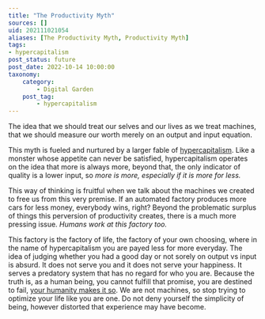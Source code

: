 ```yaml
---
title: "The Productivity Myth"
sources: []
uid: 202111021054
aliases: [The Productivity Myth, Productivity Myth]
tags:
- hypercapitalism
post_status: future
post_date: 2022-10-14 10:00:00
taxonomy:
    category:
        - Digital Garden
    post_tag:
        - hypercapitalism
---
```


The idea that we should treat our selves and our lives as we treat machines, that we should measure our worth merely on an output and input equation. 

This myth is fueled and nurtured by a larger fable of [hypercapitalism](a-users-definition-of-hypercapitalism.md). Like a monster whose appetite can never be satisfied, hypercapitalism operates on the idea that more is always more, beyond that, the only indicator of quality is a lower input, so *more is more, especially if it is more for less.*

This way of thinking is fruitful when we talk about the machines we created to free us from this very premise. If an automated factory produces more cars for less money, everybody wins, right? Beyond the problematic surplus of things this perversion of productivity creates, there is a much more pressing issue. *Humans work at this factory too.*

This factory is the factory of life, the factory of your own choosing, where in the name of hypercapitalism you are payed less for more everyday. The idea of judging whether you had a good day or not sorely on output vs input is absurd. It does not serve you and it does not serve your happiness. It serves a predatory system that has no regard for who you are. Because the truth is, as a human being, you cannot fulfill that promise, you are destined to fail, [your humanity makes it so](perfection-a-tangible-illusion.md). We are not machines, so stop trying to optimize your life like you are one. Do not deny yourself the simplicity of being, however distorted that experience may have become.